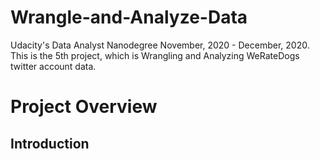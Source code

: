 # Wrangle-and-Analyze-Data
Udacity's Data Analyst Nanodegree November, 2020 - December, 2020.
This is the 5th project, which is Wrangling and Analyzing WeRateDogs twitter account data.

# Project Overview
## Introduction

